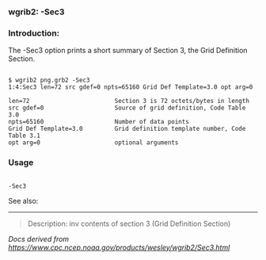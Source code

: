 
### wgrib2: -Sec3



### Introduction:



The -Sec3 option prints a short summary of Section 3, 
the Grid Definition Section.




```

$ wgrib2 png.grb2 -Sec3
1:4:Sec3 len=72 src gdef=0 npts=65160 Grid Def Template=3.0 opt arg=0

len=72                        Section 3 is 72 octets/bytes in length
src gdef=0                    Source of grid definition, Code Table 3.0
npts=65160                    Number of data points
Grid Def Template=3.0         Grid definition template number, Code Table 3.1
opt arg=0                     optional arguments

```

### Usage




```

-Sec3

```


See also: 




----

>Description: inv          contents of section 3 (Grid Definition Section)

_Docs derived from <https://www.cpc.ncep.noaa.gov/products/wesley/wgrib2/Sec3.html>_